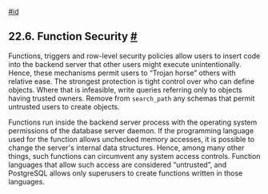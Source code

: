 [#id](#PERM-FUNCTIONS)

## 22.6. Function Security [#](#PERM-FUNCTIONS)

Functions, triggers and row-level security policies allow users to insert code into the backend server that other users might execute unintentionally. Hence, these mechanisms permit users to “Trojan horse” others with relative ease. The strongest protection is tight control over who can define objects. Where that is infeasible, write queries referring only to objects having trusted owners. Remove from `search_path` any schemas that permit untrusted users to create objects.

Functions run inside the backend server process with the operating system permissions of the database server daemon. If the programming language used for the function allows unchecked memory accesses, it is possible to change the server's internal data structures. Hence, among many other things, such functions can circumvent any system access controls. Function languages that allow such access are considered “untrusted”, and PostgreSQL allows only superusers to create functions written in those languages.